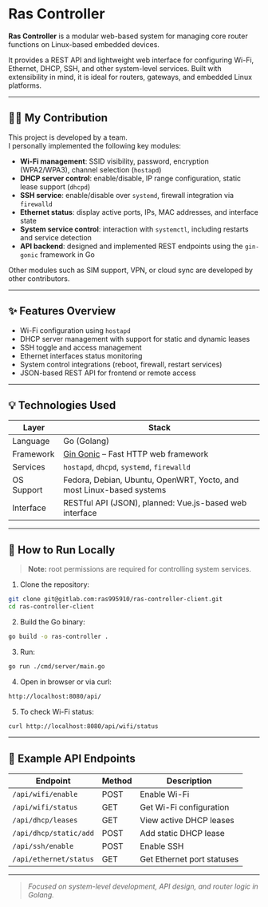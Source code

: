 # Ras Controller

**Ras Controller** is a modular web-based system for managing core router functions on Linux-based embedded devices.

It provides a REST API and lightweight web interface for configuring Wi-Fi, Ethernet, DHCP, SSH, and other system-level services. Built with extensibility in mind, it is ideal for routers, gateways, and embedded Linux platforms.

---

## 🧑‍💻 My Contribution

This project is developed by a team.  
I personally implemented the following key modules:

- **Wi-Fi management**: SSID visibility, password, encryption (WPA2/WPA3), channel selection (`hostapd`)
- **DHCP server control**: enable/disable, IP range configuration, static lease support (`dhcpd`)
- **SSH service**: enable/disable over `systemd`, firewall integration via `firewalld`
- **Ethernet status**: display active ports, IPs, MAC addresses, and interface state
- **System service control**: interaction with `systemctl`, including restarts and service detection
- **API backend**: designed and implemented REST endpoints using the `gin-gonic` framework in Go

Other modules such as SIM support, VPN, or cloud sync are developed by other contributors.

---

## ✨ Features Overview

- Wi-Fi configuration using `hostapd`
- DHCP server management with support for static and dynamic leases
- SSH toggle and access management
- Ethernet interfaces status monitoring
- System control integrations (reboot, firewall, restart services)
- JSON-based REST API for frontend or remote access

---

## 💡 Technologies Used

| Layer       | Stack                                                                 |
|-------------|-----------------------------------------------------------------------|
| Language    | Go (Golang)                                                           |
| Framework   | [Gin Gonic](https://github.com/gin-gonic/gin) – Fast HTTP web framework |
| Services    | `hostapd`, `dhcpd`, `systemd`, `firewalld`                            |
| OS Support  | Fedora, Debian, Ubuntu, OpenWRT, Yocto, and most Linux-based systems |
| Interface   | RESTful API (JSON), planned: Vue.js-based web interface              |

---

## 🚀 How to Run Locally

> **Note:** root permissions are required for controlling system services.

1. Clone the repository:

```bash
git clone git@gitlab.com:ras995910/ras-controller-client.git
cd ras-controller-client
```

2. Build the Go binary:

```bash
go build -o ras-controller .
```

3. Run:

```bash
go run ./cmd/server/main.go
```

4. Open in browser or via curl:

```bash
http://localhost:8080/api/
```

5. To check Wi-Fi status:

```bash
curl http://localhost:8080/api/wifi/status
```

---

## 🔐 Example API Endpoints

| Endpoint                        | Method | Description                         |
|--------------------------------|--------|-------------------------------------|
| `/api/wifi/enable`             | POST   | Enable Wi-Fi                        |
| `/api/wifi/status`             | GET    | Get Wi-Fi configuration             |
| `/api/dhcp/leases`             | GET    | View active DHCP leases             |
| `/api/dhcp/static/add`         | POST   | Add static DHCP lease               |
| `/api/ssh/enable`              | POST   | Enable SSH                          |
| `/api/ethernet/status`         | GET    | Get Ethernet port statuses          |

---

> _Focused on system-level development, API design, and router logic in Golang._